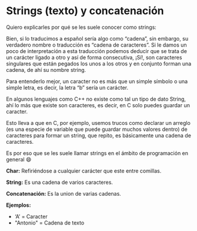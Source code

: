 # Strings (texto) y concatenación
Quiero explicarles por qué se les suele conocer como strings:
 
Bien, si lo traducimos a español sería algo como “cadena”, sin embargo, su verdadero nombre o traducción es “cadena de caracteres”. Si le damos un poco de interpretación a esta traducción podemos deducir que se trata de un carácter ligado a otro y así de forma consecutiva, ¡Sí!, son caracteres singulares que están pegados los unos a los otros y en conjunto forman una cadena, de ahí su nombre string.

Para entenderlo mejor, un caracter no es más que un simple símbolo o una simple letra, es decir, la letra “b” sería un carácter.

En algunos lenguajes como C++ no existe como tal un tipo de dato String, ahí lo más que existe son caracteres, es decir, en C solo puedes guardar un caracter.

Esto lleva a que en C, por ejemplo, usemos trucos como declarar un arreglo (es una especie de variable que puede guardar muchos valores dentro) de caracteres para formar un string, que repito, es básicamente una cadena de caracteres.

Es por eso que se les suele llamar strings en el ámbito de programación en general 😄


**Char:** Refiriéndose a cualquier carácter que este entre comillas.

**String:** Es una cadena de varios caracteres.

**Concatenación:** Es la union de varias cadenas.


**Ejemplos:** 
- ‘A’ = Caracter
- "Antonio" = Cadena de texto